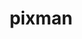 ---
title: "pixman"
layout: cache
categories: [package, develop-2025-01-26]
meta: {"versions": ["0.44.0"], "compilers": ["gcc@=11.1.0", "gcc@=11.4.0"], "oss": ["ubuntu20.04", "ubuntu22.04"], "platforms": ["linux"], "targets": ["x86_64_v3"], "stacks": ["data-vis-sdk", "e4s", "hep", "root"], "num_specs": 3, "num_specs_by_stack": {"data-vis-sdk": 1, "root": 3, "hep": 1, "e4s": 1}}
spec_details: [{"hash": "fv6z4uucwuiqhf7h5gr22fn7bilvxhhz", "compiler": "gcc@=11.1.0", "versions": ["0.44.0"], "os": "ubuntu20.04", "platform": "linux", "target": "x86_64_v3", "variants": ["build_system=meson", "buildtype=release", "default_library=shared", "+shared", "~strip"], "stacks": ["data-vis-sdk", "root"], "size": "-", "tarball": "https://binaries.spack.io/develop-2025-01-26/build_cache/linux-ubuntu20.04-x86_64_v3/gcc-11.1.0/pixman-0.44.0/linux-ubuntu20.04-x86_64_v3-gcc-11.1.0-pixman-0.44.0-fv6z4uucwuiqhf7h5gr22fn7bilvxhhz.spack"}, {"hash": "mu4l6kqrkqe4n4orfcnrbygrowph64cv", "compiler": "gcc@=11.4.0", "versions": ["0.44.0"], "os": "ubuntu22.04", "platform": "linux", "target": "x86_64_v3", "variants": ["build_system=meson", "buildtype=release", "default_library=shared", "+shared", "~strip"], "stacks": ["root", "hep"], "size": "-", "tarball": "https://binaries.spack.io/develop-2025-01-26/build_cache/linux-ubuntu22.04-x86_64_v3/gcc-11.4.0/pixman-0.44.0/linux-ubuntu22.04-x86_64_v3-gcc-11.4.0-pixman-0.44.0-mu4l6kqrkqe4n4orfcnrbygrowph64cv.spack"}, {"hash": "2epzd3u7i34xw565x2owt2oyqiv4db45", "compiler": "gcc@=11.4.0", "versions": ["0.44.0"], "os": "ubuntu22.04", "platform": "linux", "target": "x86_64_v3", "variants": ["build_system=meson", "buildtype=release", "default_library=shared", "+shared", "~strip"], "stacks": ["root", "e4s"], "size": "-", "tarball": "https://binaries.spack.io/develop-2025-01-26/build_cache/linux-ubuntu22.04-x86_64_v3/gcc-11.4.0/pixman-0.44.0/linux-ubuntu22.04-x86_64_v3-gcc-11.4.0-pixman-0.44.0-2epzd3u7i34xw565x2owt2oyqiv4db45.spack"}]
---